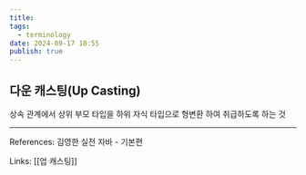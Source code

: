 ```yaml
---
title: 
tags:
  - terminology
date: 2024-09-17 18:55
publish: true
---
```

## 다운 캐스팅(Up Casting)
상속 관계에서 상위 부모 타입을 하위 자식 타입으로 형변환 하여 취급하도록 하는 것

---
References: 김영한 실전 자바 - 기본편

Links: [[업 캐스팅]]